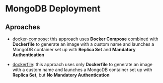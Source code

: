 # MongoDB Deployment

## Aproaches

- [docker-compose](https://github.com/erebelo/aws-docker/tree/main/mongodb/docker-compose): this approach uses **Docker Compose** combined with **Dockerfile** to generate an image with a custom name and launches a MongoDB container set up with **Replica Set** and **Mandatory Authentication**

- [dockerfile](https://github.com/erebelo/aws-docker/tree/main/mongodb/dockerfile): this approach uses only **Dockerfile** to generate an image with a custom name and launches a MongoDB container set up with **Replica Set**, but **No Mandatory Authentication**
